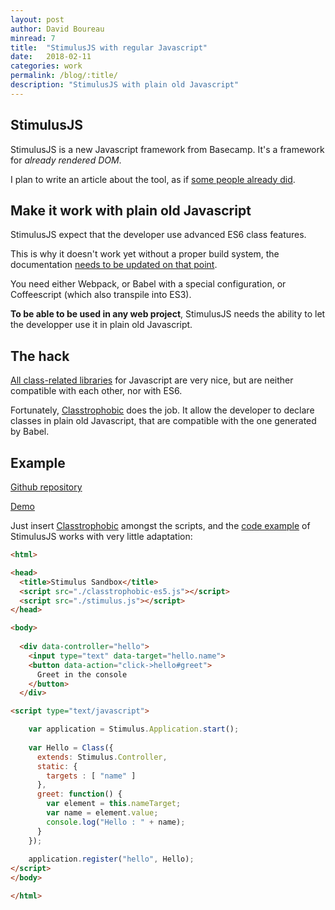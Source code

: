 ```yaml
---
layout: post
author: David Boureau
minread: 7
title:  "StimulusJS with regular Javascript"
date:   2018-02-11
categories: work
permalink: /blog/:title/
description: "StimulusJS with plain old Javascript"
---
```



## StimulusJS

StimulusJS is a new Javascript framework from Basecamp. It's a framework for *already rendered DOM*. 

I plan to write an article about the tool, as if [some people already did](https://github.com/stimulusjs/stimulus/blob/master/handbook/00_the_origin_of_stimulus.md).



## Make it work with plain old Javascript

StimulusJS expect that the developer use advanced ES6 class features.

This is why it doesn't work yet without a proper build system, the documentation [needs to be updated on that point](https://github.com/stimulusjs/stimulus/issues/99). 

You need either Webpack, or Babel with a special configuration, or Coffeescript (which also transpile into ES3).

**To be able to be used in any web project**, StimulusJS needs the ability to let the developper use it in plain old Javascript.

## The hack

[All class-related libraries](http://microjs.com/#class) for Javascript are very nice, but are neither compatible with each other, nor with ES6.

Fortunately, [Classtrophobic](https://github.com/WebReflection/classtrophobic-es5) does the job. 
It allow the developer to declare classes in plain old Javascript, that are compatible with the one generated by Babel.


## Example


[Github repository](https://github.com/bdavidxyz/stimulus-with-javascript)

[Demo](https://bdavidxyz.github.io/stimulus-with-javascript/)

Just insert [Classtrophobic](https://github.com/WebReflection/classtrophobic-es5) amongst the scripts, and the [code example](https://stimulusjs.org/handbook/hello-stimulus) of StimulusJS works with very little adaptation:

```html
<html>

<head>
  <title>Stimulus Sandbox</title>
  <script src="./classtrophobic-es5.js"></script>
  <script src="./stimulus.js"></script>
</head>

<body>
  
  <div data-controller="hello">
    <input type="text" data-target="hello.name">
    <button data-action="click->hello#greet">
      Greet in the console
    </button>
  </div>

<script type="text/javascript">

    var application = Stimulus.Application.start();
    
    var Hello = Class({
      extends: Stimulus.Controller,
      static: {
        targets : [ "name" ]
      },
      greet: function() {
        var element = this.nameTarget;
        var name = element.value;
        console.log("Hello : " + name);
      }
    });
    
    application.register("hello", Hello);
</script>
</body>

</html>
```

